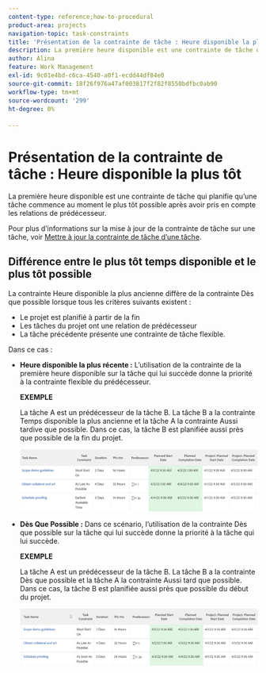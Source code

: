 ```yaml
---
content-type: reference;how-to-procedural
product-area: projects
navigation-topic: task-constraints
title: 'Présentation de la contrainte de tâche : Heure disponible la plus proche"'
description: La première heure disponible est une contrainte de tâche qui planifie qu’une tâche commence au moment le plus tôt possible après avoir pris en compte les relations de prédécesseur.
author: Alina
feature: Work Management
exl-id: 9c01e4bd-c6ca-4540-a0f1-ecdd44df84e0
source-git-commit: 18f26f976a47af003817f2f82f8550bdfbc0ab90
workflow-type: tm+mt
source-wordcount: '299'
ht-degree: 0%

---
```


# Présentation de la contrainte de tâche : Heure disponible la plus tôt

La première heure disponible est une contrainte de tâche qui planifie qu’une tâche commence au moment le plus tôt possible après avoir pris en compte les relations de prédécesseur.

Pour plus d’informations sur la mise à jour de la contrainte de tâche sur une tâche, voir [Mettre à jour la contrainte de tâche d’une tâche](../../../manage-work/tasks/task-constraints/update-task-constraint-of-task.md).

<!--
<p data-mc-conditions="QuicksilverOrClassic.Draft mode">(NOTE: replaced with new article linked above) </p>
-->

<!--
<p data-mc-conditions="QuicksilverOrClassic.Draft mode">To update the Task Constraint to Earliest Available Time:</p>
-->

<!--
   <li value="1" data-mc-conditions="QuicksilverOrClassic.Draft mode">Go to a task whose constraint you want to modify. </li>
   -->

<!--
   <p data-mc-conditions="QuicksilverOrClassic.Draft mode">Click <strong>Edit Task</strong>.</p>
   -->

<!--
   <p data-mc-conditions="QuicksilverOrClassic.Draft mode">Click the <strong>More</strong> icon <img src="assets/qs-more-icon-on-an-object.png"> next to the task name, then click <strong>Edit</strong>.</p>
   -->

<!--
   <p data-mc-conditions="QuicksilverOrClassic.Draft mode">In the <strong>Overview</strong> section, expand the <strong>Task Constraint</strong> drop-down menu.</p>
   -->

<!--
   <p data-mc-conditions="QuicksilverOrClassic.Draft mode">Select <strong>Earliest Available Time</strong>.</p>
   -->

<!--
   <li value="5" data-mc-conditions="QuicksilverOrClassic.Draft mode">Click <strong>Save Changes</strong>.</li>
   -->

## Différence entre le plus tôt temps disponible et le plus tôt possible

<!--
<p data-mc-conditions="QuicksilverOrClassic.Draft mode">(NOTE: [! This section is duplicated in "Earliest Available Time"])</p>
-->

La contrainte Heure disponible la plus ancienne diffère de la contrainte Dès que possible lorsque tous les critères suivants existent :

* Le projet est planifié à partir de la fin
* Les tâches du projet ont une relation de prédécesseur
* La tâche précédente présente une contrainte de tâche flexible.

Dans ce cas :

* **Heure disponible la plus récente :** L’utilisation de la contrainte de la première heure disponible sur la tâche qui lui succède donne la priorité à la contrainte flexible du prédécesseur.

   **EXEMPLE**

   La tâche A est un prédécesseur de la tâche B. La tâche B a la contrainte Temps disponible la plus ancienne et la tâche A la contrainte Aussi tardive que possible. Dans ce cas, la tâche B est planifiée aussi près que possible de la fin du projet.

   ![Contrainte horaire disponible la plus ancienne lorsque les dates de la tâche sont proches de la date d’achèvement du projet](assets/earliest-available-constraint-dates-closer-to-project-completion-350x137.png)

* **Dès Que Possible :** Dans ce scénario, l’utilisation de la contrainte Dès que possible sur la tâche qui lui succède donne la priorité à la tâche qui lui succède.

   **EXEMPLE**

   La tâche A est un prédécesseur de la tâche B. La tâche B a la contrainte Dès que possible et la tâche A la contrainte Aussi tard que possible. Dans ce cas, la tâche B est planifiée aussi près que possible du début du projet.

   ![Dès que possible contrainte lorsque les dates de la tâche sont proches de la date de début du projet](assets/as-soon-as-possible-dates-closer-to-project-start-350x126.png)
